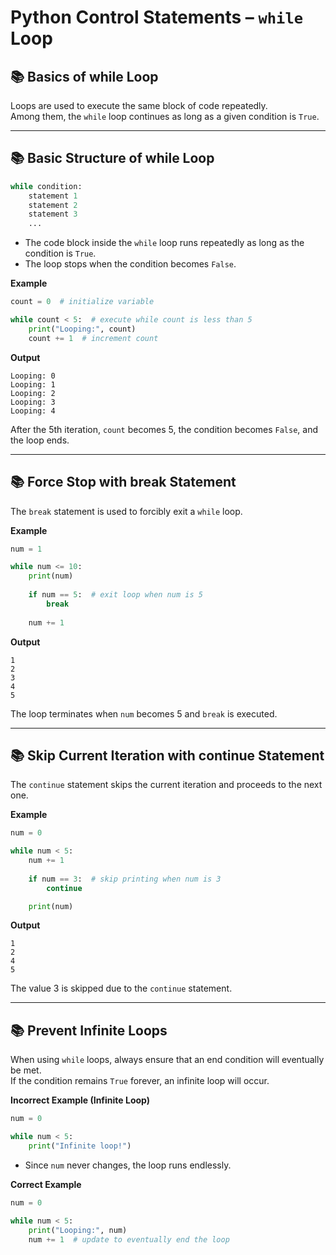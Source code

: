 # Python Control Statements – `while` Loop

## 📚 Basics of while Loop

Loops are used to execute the same block of code repeatedly.  
Among them, the `while` loop continues as long as a given condition is `True`.

---

## 📚 Basic Structure of while Loop

```python
while condition:
    statement 1
    statement 2
    statement 3
    ...
```

- The code block inside the `while` loop runs repeatedly as long as the condition is `True`.
- The loop stops when the condition becomes `False`.

**Example**

```python
count = 0  # initialize variable

while count < 5:  # execute while count is less than 5
    print("Looping:", count)
    count += 1  # increment count
```

**Output**

```
Looping: 0  
Looping: 1  
Looping: 2  
Looping: 3  
Looping: 4  
```

After the 5th iteration, `count` becomes 5, the condition becomes `False`, and the loop ends.

---

## 📚 Force Stop with break Statement

The `break` statement is used to forcibly exit a `while` loop.

**Example**

```python
num = 1

while num <= 10:
    print(num)
    
    if num == 5:  # exit loop when num is 5
        break
    
    num += 1
```

**Output**

```
1  
2  
3  
4  
5
```

The loop terminates when `num` becomes 5 and `break` is executed.

---

## 📚 Skip Current Iteration with continue Statement

The `continue` statement skips the current iteration and proceeds to the next one.

**Example**

```python
num = 0

while num < 5:
    num += 1
    
    if num == 3:  # skip printing when num is 3
        continue

    print(num)
```

**Output**

```
1  
2  
4  
5
```

The value 3 is skipped due to the `continue` statement.

---

## 📚 Prevent Infinite Loops

When using `while` loops, always ensure that an end condition will eventually be met.  
If the condition remains `True` forever, an infinite loop will occur.

**Incorrect Example (Infinite Loop)**

```python
num = 0

while num < 5:
    print("Infinite loop!")
```

- Since `num` never changes, the loop runs endlessly.

**Correct Example**

```python
num = 0

while num < 5:
    print("Looping:", num)
    num += 1  # update to eventually end the loop
```
